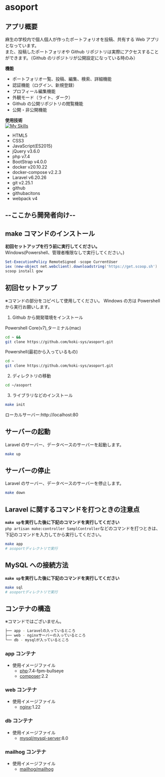 # asoport

## アプリ概要

麻生の学校内で個人個人が作ったポートフォリオを投稿、共有する Web アプリとなっています。<br>
また、投稿したポートフォリオや Github リポジトリは実際にアクセスすることができます。（Github のリポジトリが公開設定になっている時のみ）<br>

**機能**<br>

-   ポートフォリオ一覧、投稿、編集、検索、詳細機能
-   認証機能（ログイン、新規登録）
-   プロフィール編集機能
-   外観モード（ライト、ダーク）
-   Github の公開リポジトリの閲覧機能
-   公開・非公開機能

**使用技術**<br>
[![My Skills](https://skillicons.dev/icons?i=html,css,javascript,jquery,php,bootstrap,docker,laravel,git,github,githubactions,webpack&theme=dark)](https://skillicons.dev)<br>

-   HTML5
-   CSS3
-   JavaScript(ES2015)
-   jQuery v3.6.0
-   php v7.4
-   BootStrap v4.0.0
-   docker v20.10.22
-   docker-compose v2.2.3
-   Laravel v6.20.26
-   git v2.25.1
-   github
-   githubacitons
-   webpack v4

## **--ここから開発者向け--**
## make コマンドのインストール

**初回セットアップを行う前に実行してください。**<br>
Windows(Powershell、管理者権限なしで実行してください。)

```powershell
Set-ExecutionPolicy RemoteSigned -scope CurrentUser
iex (new-object net.webclient).downloadstring('https://get.scoop.sh')
scoop install gow
```

## 初回セットアップ

※コマンドの部分をコピペして使用してください。
Windows の方は Powershell から実行お願いします。

1. Github から開発環境をインストール

Powershell Core(v7),ターミナル(mac)

```bash
cd ~ &&
git clone https://github.com/koki-sys/asoport.git
```

Powershell(最初から入っているもの)

```bash
cd ~
git clone https://github.com/koki-sys/asoport.git
```

2. ディレクトリの移動

```bash
cd ~/asoport
```

3. ライブラリなどのインストール

```bash
make init
```

ローカルサーバー:http://localhost:80

## サーバーの起動

Laravel のサーバー、データベースのサーバーを起動します。

```bash
make up
```

## サーバーの停止

Laravel のサーバー、データベースのサーバーを停止します。

```bash
make down
```

## Laravel に関するコマンドを打つときの注意点

**`make up`を実行した後に下記のコマンドを実行してください**<br>
`php artisan make:controller SamplController`などのコマンドを打つときは、下記のコマンドを入力してから実行してください。

```bash
make app
# asoportディレクトリで実行
```

## MySQL への接続方法

**`make up`を実行した後に下記のコマンドを実行してください**

```bash
make sql
# asoportディレクトリで実行
```

## コンテナの構造

※コマンドではございません。

```bash
├── app - Laravelの入っているところ
├── web - nginxサーバーの入っているところ
└── db - mysqlが入っているところ
```

### app コンテナ

-   使用イメージファイル
    -   [php](https://hub.docker.com/_/php):7.4-fpm-bullseye
    -   [composer](https://hub.docker.com/_/composer):2.2

### web コンテナ

-   使用イメージファイル
    -   [nginx](https://hub.docker.com/_/nginx):1.22

### db コンテナ

-   使用イメージファイル
    -   [mysql/mysql-server](https://hub.docker.com/r/mysql/mysql-server):8.0

### mailhog コンテナ

-   使用イメージファイル
    -   [mailhog/mailhog](https://hub.docker.com/r/mailhog/mailhog)
